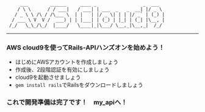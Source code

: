          ___        ______     ____ _                 _  ___  
        / \ \      / / ___|   / ___| | ___  _   _  __| |/ _ \ 
       / _ \ \ /\ / /\___ \  | |   | |/ _ \| | | |/ _` | (_) |
      / ___ \ V  V /  ___) | | |___| | (_) | |_| | (_| |\__, |
     /_/   \_\_/\_/  |____/   \____|_|\___/ \__,_|\__,_|  /_/ 
 ----------------------------------------------------------------- 


### AWS cloud9を使ってRails-APIハンズオンを始めよう！
* はじめにAWSアカウントを作成しましょう
* 作成後、2段階認証を有効にしましょう
* cloud9を起動させましょう
* `gem install rails`でRailsをダウンロードしましょう

### これで開発準備は完了です！　my_apiへ！
